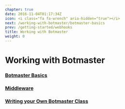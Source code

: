 ```yaml
---
chapter: true
date: 2016-11-04T01:17:34Z
icon: <i class="fa fa-wrench" aria-hidden="true"></i>
next: /working-with-botmaster/botmaster-basics
prev: /getting-started/webhooks
title: Working with Botmaster
weight: 0
---
```


# Working with Botmaster

### [Botmaster Basics](botmaster-basics)
### [Middleware](middleware)
### [Writing your Own Botmaster Class](writing-your-own-bot-class)
